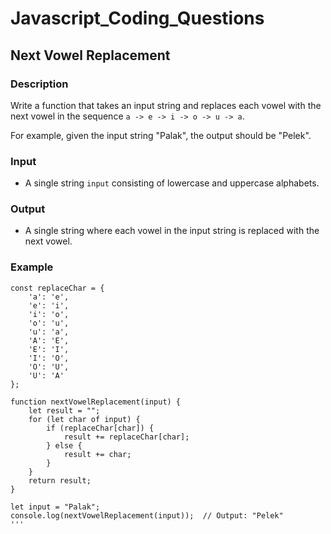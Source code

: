 # Javascript_Coding_Questions
## Next Vowel Replacement

### Description

Write a function that takes an input string and replaces each vowel with the next vowel in the sequence `a -> e -> i -> o -> u -> a`. 

For example, given the input string "Palak", the output should be "Pelek".

### Input

- A single string `input` consisting of lowercase and uppercase alphabets.

### Output

- A single string where each vowel in the input string is replaced with the next vowel.

### Example

```
const replaceChar = {
    'a': 'e',
    'e': 'i',
    'i': 'o',
    'o': 'u',
    'u': 'a',
    'A': 'E',
    'E': 'I',
    'I': 'O',
    'O': 'U',
    'U': 'A'
};

function nextVowelReplacement(input) {
    let result = "";
    for (let char of input) {
        if (replaceChar[char]) {
            result += replaceChar[char];
        } else {
            result += char;
        }
    }
    return result;
}

let input = "Palak";
console.log(nextVowelReplacement(input));  // Output: "Pelek"
'''
